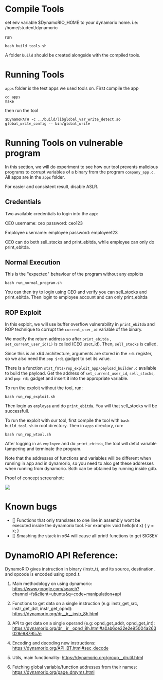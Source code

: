 # Compile Tools

set env variable $DynamoRIO_HOME to your dynamorio home. i.e: /home/student/dynamorio

run 
```
bash build_tools.sh
```

A folder `build` should be created alongside with the compiled tools.

# Running Tools

`apps` folder is the test apps we used tools on. First compile the app


```
cd apps
make
```

then run the tool 

```
$DynamoPATH -c ../build/libglobal_var_write_detect.so global_write_config -- bin/global_write
```

# Running Tools on vulnerable program

In this section, we will do experiment to see how our tool prevents malicious programs to corrupt variables of a binary from the program `company_app.c`. All apps are in the `apps` folder.

For easier and consistent result, disable ASLR.

## Credentials

Two available credentials to login into the app:

CEO
username: ceo
password: ceo123

Employee
username: employee
password: employee123

CEO can do both sell_stocks and print_ebitda, while employee can only do print_ebitda.


## Normal Execution

This is the "expected" behaviour of the program without any exploits

```
bash run_normal_program.sh
```

You can then try to login using CEO and verify you can sell_stocks and print_ebitda. Then login to employee account and can only print_ebitda

## ROP Exploit

In this exploit, we will use buffer overflow vulnerability in `print_ebitda` and ROP technique to corrupt the `current_user_id` variable of the binary. 

We modify the return address so after `print_ebitda` , `set_current_user_id(1)` is called (CEO user_id). Then, `sell_stocks` is called.

Since this is an x64 architecture, arguments are stored in the `rdi` register, so we also need the `pop $rdi` gadget to set its value. 

There is a function `stat_fmts/rop_exploit_app/payload_builder.c` available to build the payload. Get the address of `set_current_user_id`, `sell_stocks`, and `pop rdi` gadget and insert it into the appropriate variable.

To run the exploit without the tool, run:
```
bash run_rop_exploit.sh
``` 

Then login as `employee` and do `print_ebitda`. You will that sell_stocks will be successfull.


To run the exploit with our tool, first compile the tool with `bash build_tool.sh` in root directory. Then in `apps` directory, run:

```
bash run_rop_wtool.sh
```

After logging in as `employee` and do `print_ebitda`, the tool will detct variable tampering and terminate the program. 

Note that the addresses of functions and variables will be different when running in app and in dynamorio, so you need to also get these addresses when running from dynamorio. Both can be obtained by running inside gdb.

Proof of concept screenshot:

![](https://files.catbox.moe/p7trov.png)

# Known bugs

- [] Functions that only translates to one line in assembly wont be executed inside the dynamorio tool. For example: void hello(int x) { y = x; }
- [] Smashing the stack in x64 will cause all printf functions to get SIGSEV

# DynamoRIO API Reference:

DynamoRIO gives instruction in binary (instr_t), and its source, destination, and opcode is encoded using opnd_t.

1. Main methodology on using dynamorio: https://www.google.com/search?channel=fs&client=ubuntu&q=code+manipulation+api

2. Functions to get data on a single instruction (e.g: instr_get_src, instr_get_dst, instr_get_opnd): https://dynamorio.org/dr__ir__instr_8h.html

3. API to get data on a single operand (e.g: opnd_get_addr, opnd_get_int): https://dynamorio.org/dr__ir__opnd_8h.html#a0ab6ce32e2e95004a263028e9879fc7e

4. Encoding and decoding new instructions: https://dynamorio.org/API_BT.html#sec_decode

5. Utils, main functionality: https://dynamorio.org/group__drutil.html

6. Fetching global variable/function addresses from their names: https://dynamorio.org/page_drsyms.html
